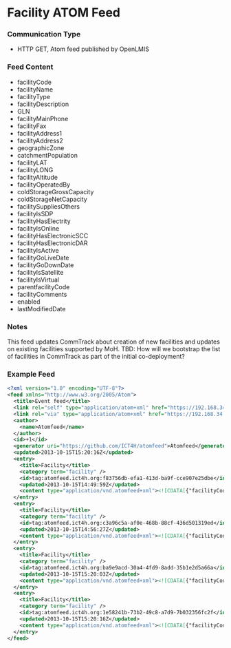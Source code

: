 # Facility ATOM Feed

### Communication Type

- HTTP GET, Atom feed published by OpenLMIS

### Feed Content

- facilityCode
- facilityName
- facilityType
- facilityDescription
- GLN
- facilityMainPhone
- facilityFax
- facilityAddress1
- facilityAddress2
- geographicZone
- catchmentPopulation
- facilityLAT
- facilityLONG
- facilityAltitude
- facilityOperatedBy
- coldStorageGrossCapacity
- coldStorageNetCapacity
- facilitySuppliesOthers
- facilityIsSDP
- facilityHasElectrity
- facilityIsOnline
- facilityHasElectronicSCC
- facilityHasElectronicDAR
- facilityIsActive
- facilityGoLiveDate
- facilityGoDownDate
- facilityIsSatellite
- facilityIsVirtual
- parentfacilityCode
- facilityComments
- enabled
- lastModifiedDate

### Notes

This feed updates CommTrack about creation of new facilities and updates on existing facilities supported by MoH.
TBD: How will we bootstrap the list of facilities in CommTrack as part of the initial co-deployment?  

### Example Feed
```xml
<?xml version="1.0" encoding="UTF-8"?>
<feed xmlns="http://www.w3.org/2005/Atom">
  <title>Event feed</title>
  <link rel="self" type="application/atom+xml" href="https://192.168.34.2/feeds/facility/recent" />
  <link rel="via" type="application/atom+xml" href="https://192.168.34.2/feeds/facility/1" />
  <author>
    <name>Atomfeed</name>
  </author>
  <id>+1</id>
  <generator uri="https://github.com/ICT4H/atomfeed">Atomfeed</generator>
  <updated>2013-10-15T15:20:16Z</updated>
  <entry>
    <title>Facility</title>
    <category term="facility" />
    <id>tag:atomfeed.ict4h.org:f83756db-efa1-413d-ba9f-cce907e25dbe</id>
    <updated>2013-10-15T14:49:59Z</updated>
    <content type="application/vnd.atomfeed+xml"><![CDATA[{"facilityCode":"F50","facilityName":"Zonal Hospital","facilityType":"Lvl3 Hospital","facilityMainPhone":"9999999999","facilityFax":"12345","facilityAddress1":"Address1","facilityAddress2":"Address2","geographicZone":"Ngorongoro","catchmentPopulation":12345,"facilityLAT":22.3,"facilityLONG":22.4,"facilityAltitude":3.3,"facilityOperatedBy":"NGO","coldStorageGrossCapacity":34.0,"coldStorageNetCapacity":50.0,"facilitySuppliesOthers":true,"facilityIsSDP":true,"facilityHasElectricity":true,"facilityIsOnline":true,"facilityHasElectronicSCC":true,"facilityHasElectronicDAR":true,"facilityIsActive":true,"facilityGoLiveDate":1380565800000,"facilityIsVirtual":false,"enabled":true}]]></content>
  </entry>
  <entry>
    <title>Facility</title>
    <category term="facility" />
    <id>tag:atomfeed.ict4h.org:c3a96c5a-af0e-468b-88cf-436d501319ed</id>
    <updated>2013-10-15T14:56:27Z</updated>
    <content type="application/vnd.atomfeed+xml"><![CDATA[{"facilityCode":"F50","facilityName":"Zonal Hospital","facilityType":"Lvl3 Hospital","facilityMainPhone":"9999999999","facilityFax":"12345","facilityAddress1":"Address1","facilityAddress2":"Address2","geographicZone":"Ngorongoro","catchmentPopulation":12345,"facilityLAT":22.3,"facilityLONG":22.4,"facilityAltitude":3.3,"facilityOperatedBy":"NGO","coldStorageGrossCapacity":34.0,"coldStorageNetCapacity":50.0,"facilitySuppliesOthers":true,"facilityIsSDP":true,"facilityHasElectricity":true,"facilityIsOnline":true,"facilityHasElectronicSCC":true,"facilityHasElectronicDAR":true,"facilityIsActive":false,"facilityGoLiveDate":1380565800000,"facilityIsVirtual":false,"enabled":true}]]></content>
  </entry>
  <entry>
    <title>Facility</title>
    <category term="facility" />
    <id>tag:atomfeed.ict4h.org:ba9e9acd-30a4-4fd9-8add-35b1e2d5a66a</id>
    <updated>2013-10-15T15:20:03Z</updated>
    <content type="application/vnd.atomfeed+xml"><![CDATA[{"facilityCode":"F5","facilityName":"Agent 5","facilityType":"Warehouse","facilityMainPhone":"1122112211","geographicZone":"District1","facilityOperatedBy":"NGO","facilityIsSDP":true,"facilityIsActive":true,"facilityGoLiveDate":1381850403169,"facilityIsVirtual":true,"parentFacilityCode":"F10","enabled":true}]]></content>
  </entry>
  <entry>
    <title>Facility</title>
    <category term="facility" />
    <id>tag:atomfeed.ict4h.org:1e58241b-73b2-49c8-a7d9-7b032356fc2f</id>
    <updated>2013-10-15T15:20:16Z</updated>
    <content type="application/vnd.atomfeed+xml"><![CDATA[{"facilityCode":"F8","facilityName":"Agent 8","facilityType":"Lvl3 Hospital","facilityMainPhone":"1122112211","geographicZone":"Ngorongoro","facilityOperatedBy":"FBO","facilityIsSDP":true,"facilityIsActive":true,"facilityGoLiveDate":1381850416025,"facilityIsVirtual":true,"parentFacilityCode":"F11","enabled":true}]]></content>
  </entry>
</feed>
```
